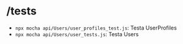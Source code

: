 # /tests
- `npx mocha api/Users/user_profiles_test.js`: Testa UserProfiles
- `npx mocha api/Users/user_tests.js`: Testa Users
